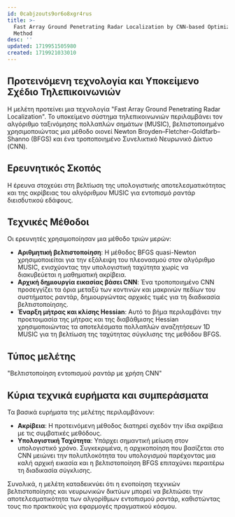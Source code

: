 ```yaml
---
id: 0cabjzouts9or6o8xgr4rus
title: >-
  Fast Array Ground Penetrating Radar Localization by CNN-based Optimization
  Method
desc: ''
updated: 1719951505980
created: 1719921033010
---
```


## Προτεινόμενη τεχνολογία και Υποκείμενο Σχέδιο Τηλεπικοινωνιών
Η μελέτη προτείνει μια τεχνολογία "Fast Array Ground Penetrating Radar Localization". Το υποκείμενο σύστημα τηλεπικοινωνιών περιλαμβάνει τον αλγόριθμο ταξινόμησης πολλαπλών σημάτων (MUSIC), βελτιστοποιημένο χρησιμοποιώντας μια μέθοδο οιονεί Newton Broyden–Fletcher–Goldfarb–Shanno (BFGS) και ένα τροποποιημένο Συνελικτικό Νευρωνικό Δίκτυο (CNN).

## Ερευνητικός Σκοπός
Η έρευνα στοχεύει στη βελτίωση της υπολογιστικής αποτελεσματικότητας και της ακρίβειας του αλγόριθμου MUSIC για εντοπισμό ραντάρ διεισδυτικού εδάφους.

## Τεχνικές Μέθοδοι
Οι ερευνητές χρησιμοποίησαν μια μέθοδο τριών μερών:
- **Αριθμητική βελτιστοποίηση**: Η μέθοδος BFGS quasi-Newton χρησιμοποιείται για την εξάλειψη του πλεονασμού στον αλγόριθμο MUSIC, ενισχύοντας την υπολογιστική ταχύτητα χωρίς να διακυβεύεται η μαθηματική ακρίβεια.
- **Αρχική δημιουργία εικασίας βάσει CNN**: Ένα τροποποιημένο CNN προσεγγίζει τα όρια μεταξύ των κοντινών και μακρινών πεδίων του συστήματος ραντάρ, δημιουργώντας αρχικές τιμές για τη διαδικασία βελτιστοποίησης.
- **Έναρξη μήτρας και κλίσης Hessian**: Αυτό το βήμα περιλαμβάνει την προετοιμασία της μήτρας και της διαβάθμισης Hessian χρησιμοποιώντας τα αποτελέσματα πολλαπλών αναζητήσεων 1D MUSIC για τη βελτίωση της ταχύτητας σύγκλισης της μεθόδου BFGS.

## Τύπος μελέτης
"Βελτιστοποίηση εντοπισμού ραντάρ με χρήση CNN"

## Κύρια τεχνικά ευρήματα και συμπεράσματα
Τα βασικά ευρήματα της μελέτης περιλαμβάνουν:
- **Ακρίβεια**: Η προτεινόμενη μέθοδος διατηρεί σχεδόν την ίδια ακρίβεια με τις συμβατικές μεθόδους.
- **Υπολογιστική Ταχύτητα**: Υπάρχει σημαντική μείωση στον υπολογιστικό χρόνο. Συγκεκριμένα, η αρχικοποίηση που βασίζεται στο CNN μειώνει την πολυπλοκότητα του υπολογισμού παρέχοντας μια καλή αρχική εικασία και η βελτιστοποίηση BFGS επιταχύνει περαιτέρω τη διαδικασία σύγκλισης.

Συνολικά, η μελέτη καταδεικνύει ότι η ενοποίηση τεχνικών βελτιστοποίησης και νευρωνικών δικτύων μπορεί να βελτιώσει την αποτελεσματικότητα των αλγορίθμων εντοπισμού ραντάρ, καθιστώντας τους πιο πρακτικούς για εφαρμογές πραγματικού κόσμου.